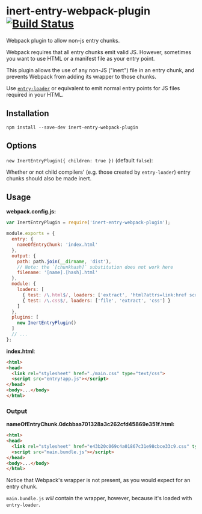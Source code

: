 # inert-entry-webpack-plugin [![Build Status](https://travis-ci.org/erikdesjardins/inert-entry-webpack-plugin.svg?branch=master)](https://travis-ci.org/erikdesjardins/inert-entry-webpack-plugin)

Webpack plugin to allow non-js entry chunks.

Webpack requires that all entry chunks emit valid JS.
However, sometimes you want to use HTML or a manifest file as your entry point.

This plugin allows the use of any non-JS ("inert") file in an entry chunk, and prevents Webpack from adding its wrapper to those chunks.

Use [`entry-loader`](https://github.com/eoin/entry-loader) or equivalent to emit normal entry points for JS files required in your HTML.

## Installation

`npm install --save-dev inert-entry-webpack-plugin`

## Options

`new InertEntryPlugin({ children: true })` (default `false`):

Whether or not child compilers' (e.g. those created by `entry-loader`) entry chunks should also be made inert.

## Usage

**webpack.config.js:**

```js
var InertEntryPlugin = require('inert-entry-webpack-plugin');

module.exports = {
  entry: {
    nameOfEntryChunk: 'index.html'
  },
  output: {
    path: path.join(__dirname, 'dist'),
    // Note: the `[chunkhash]` substitution does not work here
    filename: '[name].[hash].html'
  },
  module: {
    loaders: [
      { test: /\.html$/, loaders: ['extract', 'html?attrs=link:href script:src'] },
      { test: /\.css$/, loaders: ['file', 'extract', 'css'] }
    ]
  },
  plugins: [
    new InertEntryPlugin()
  ]
  // ...
};
```

**index.html**:

```html
<html>
<head>
  <link rel="stylesheet" href="./main.css" type="text/css">
  <script src="entry!app.js"></script>
</head>
<body>...</body>
</html>
```

### Output

**nameOfEntryChunk.0dcbbaa701328a3c262cfd45869e351f.html:**

```html
<html>
<head>
  <link rel="stylesheet" href="e43b20c069c4a01867c31e98cbce33c9.css" type="text/css">
  <script src="main.bundle.js"></script>
</head>
<body>...</body>
</html>
```

Notice that Webpack's wrapper is not present, as you would expect for an entry chunk.

`main.bundle.js` *will* contain the wrapper, however, because it's loaded with `entry-loader`.
